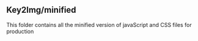 ## Key2Img/minified

This folder contains all the minified version of javaScript and CSS files for production
